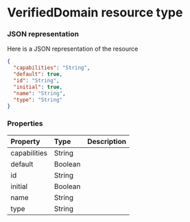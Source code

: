 # VerifiedDomain resource type



### JSON representation

Here is a JSON representation of the resource

```json
{
  "capabilities": "String",
  "default": true,
  "id": "String",
  "initial": true,
  "name": "String",
  "type": "String"
}

```
### Properties
| Property	   | Type	|Description|
|:---------------|:--------|:----------|
|capabilities|String||
|default|Boolean||
|id|String||
|initial|Boolean||
|name|String||
|type|String||
